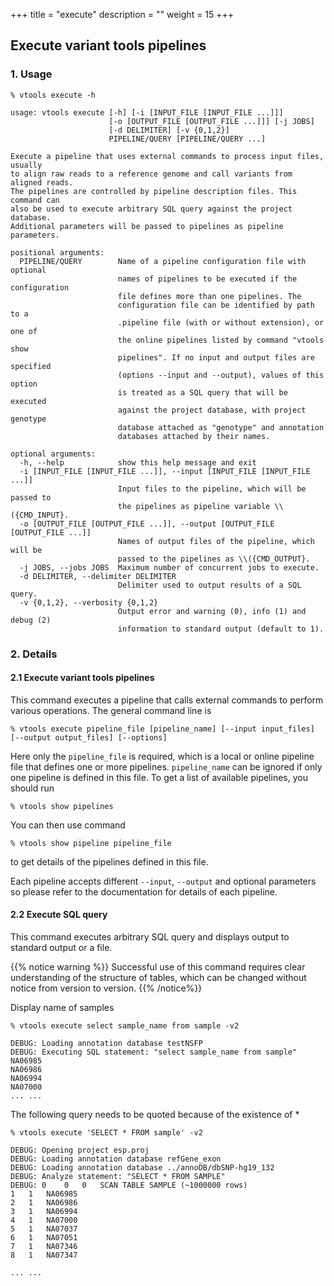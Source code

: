 +++
title = "execute"
description = ""
weight = 15
+++



## Execute variant tools pipelines



### 1. Usage

    % vtools execute -h
    
    usage: vtools execute [-h] [-i [INPUT_FILE [INPUT_FILE ...]]]
                          [-o [OUTPUT_FILE [OUTPUT_FILE ...]]] [-j JOBS]
                          [-d DELIMITER] [-v {0,1,2}]
                          PIPELINE/QUERY [PIPELINE/QUERY ...]
    
    Execute a pipeline that uses external commands to process input files, usually
    to align raw reads to a reference genome and call variants from aligned reads.
    The pipelines are controlled by pipeline description files. This command can
    also be used to execute arbitrary SQL query against the project database.
    Additional parameters will be passed to pipelines as pipeline parameters.
    
    positional arguments:
      PIPELINE/QUERY        Name of a pipeline configuration file with optional
                            names of pipelines to be executed if the configuration
                            file defines more than one pipelines. The
                            configuration file can be identified by path to a
                            .pipeline file (with or without extension), or one of
                            the online pipelines listed by command "vtools show
                            pipelines". If no input and output files are specified
                            (options --input and --output), values of this option
                            is treated as a SQL query that will be executed
                            against the project database, with project genotype
                            database attached as "genotype" and annotation
                            databases attached by their names.
    
    optional arguments:
      -h, --help            show this help message and exit
      -i [INPUT_FILE [INPUT_FILE ...]], --input [INPUT_FILE [INPUT_FILE ...]]
                            Input files to the pipeline, which will be passed to
                            the pipelines as pipeline variable \\({CMD_INPUT}.
      -o [OUTPUT_FILE [OUTPUT_FILE ...]], --output [OUTPUT_FILE [OUTPUT_FILE ...]]
                            Names of output files of the pipeline, which will be
                            passed to the pipelines as \\({CMD_OUTPUT}.
      -j JOBS, --jobs JOBS  Maximum number of concurrent jobs to execute.
      -d DELIMITER, --delimiter DELIMITER
                            Delimiter used to output results of a SQL query.
      -v {0,1,2}, --verbosity {0,1,2}
                            Output error and warning (0), info (1) and debug (2)
                            information to standard output (default to 1).
    



### 2. Details

#### 2.1 Execute variant tools pipelines

This command executes a pipeline that calls external commands to perform various operations. The general command line is 



    % vtools execute pipeline_file [pipeline_name] [--input input_files] [--output output_files] [--options]
    

Here only the `pipeline_file` is required, which is a local or online pipeline file that defines one or more pipelines. `pipeline_name` can be ignored if only one pipeline is defined in this file. To get a list of available pipelines, you should run 



    % vtools show pipelines
    

You can then use command 



    % vtools show pipeline pipeline_file
    

to get details of the pipelines defined in this file. 

Each pipeline accepts different `--input`, `--output` and optional parameters so please refer to the documentation for details of each pipeline. 



#### 2.2 Execute SQL query

This command executes arbitrary SQL query and displays output to standard output or a file. 

{{% notice warning %}}
Successful use of this command requires clear understanding of the structure of tables, which can be changed without notice from version to version. 
{{% /notice%}}

Display name of samples 



    % vtools execute select sample_name from sample -v2
    
    DEBUG: Loading annotation database testNSFP
    DEBUG: Executing SQL statement: "select sample_name from sample"
    NA06985
    NA06986
    NA06994
    NA07000
    ... ...
    

The following query needs to be quoted because of the existence of * 



    % vtools execute 'SELECT * FROM sample' -v2
    
    DEBUG: Opening project esp.proj
    DEBUG: Loading annotation database refGene_exon
    DEBUG: Loading annotation database ../annoDB/dbSNP-hg19_132
    DEBUG: Analyze statement: "SELECT * FROM SAMPLE"
    DEBUG: 0	0	0	SCAN TABLE SAMPLE (~1000000 rows)
    1	1	NA06985
    2	1	NA06986
    3	1	NA06994
    4	1	NA07000
    5	1	NA07037
    6	1	NA07051
    7	1	NA07346
    8	1	NA07347
    
    ... ...